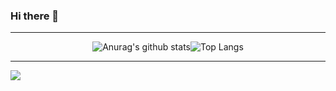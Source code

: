 ### Hi there 👋
<hr />

<div align=center>

![Anurag's github stats](https://github-readme-stats.vercel.app/api?username=youngho-cho1&show_icons=true&theme=tokyonight)![Top Langs](https://github-readme-stats.vercel.app/api/top-langs/?username=youngho-cho1&layout=compact&theme=tokyonight)

</div>

<hr />
<img src="https://img.shields.io/badge/Github-gray?style=flat&logo=Github&logoColor=181717"/>

